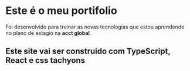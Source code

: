 # Este é o meu portifolio

Foi desenvolvido para treinar as novas tecnologias que estou aprendendo no plano de estagio na **acct global**.

## Este site vai ser construido com TypeScript, React e css tachyons